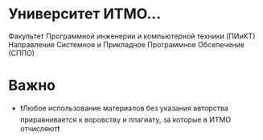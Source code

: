 # Университет ИТМО...
Факультет Программной инженерии и компьютерной техники (ПИиКТ)
Направление Системное и Прикладное Программное Обсепечение (СППО)
# Важно
* ❗Любое использование материалов без указания авторства приравнивается к воровству и плагиату, за которые в ИТМО отчисляют❗
